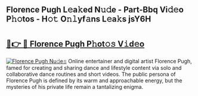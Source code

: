 ## Florence Pugh L𝚎a𝚔ed N𝚞𝚍e - Part-Bbq Vi𝚍𝚎o P𝚑𝚘tos - H𝚘𝚝 O𝚗𝚕yf𝚊ns L𝚎a𝚔s jsY6H

# <h2><a href="http://kf08khw.oniu.top/?m=Florence+Pugh">🔗👉 🔴 Florence Pugh P𝚑ot𝚘𝚜 V𝚒d𝚎o</a></h2>

[![Florence Pugh Nu𝚍e𝚜](https://i.imgur.com/0qMVB7G.gif)](http://kf08khw.oniu.top/?m=Florence+Pugh)
Online entertainer and digital artist Florence Pugh, famed for creating and sharing dance and lifestyle content via solo and collaborative dance routines and short videos. The public persona of Florence Pugh is defined by its warm and approachable energy, but the mysteries of his private life remain a tantalizing enigma.  

